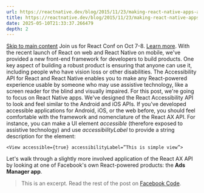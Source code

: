 ```yaml
---
url: https://reactnative.dev/blog/2015/11/23/making-react-native-apps-accessible
title: https://reactnative.dev/blog/2015/11/23/making-react-native-apps-accessible
date: 2025-05-10T21:33:37.266479
depth: 2
---
```


[Skip to main content](https://reactnative.dev/blog/2015/11/23/making-react-native-apps-accessible#__docusaurus_skipToContent_fallback)
Join us for React Conf on Oct 7-8. [Learn more](https://conf.react.dev).
With the recent launch of React on web and React Native on mobile, we've provided a new front-end framework for developers to build products. One key aspect of building a robust product is ensuring that anyone can use it, including people who have vision loss or other disabilities. The Accessibility API for React and React Native enables you to make any React-powered experience usable by someone who may use assistive technology, like a screen reader for the blind and visually impaired.
For this post, we're going to focus on React Native apps. We've designed the React Accessibility API to look and feel similar to the Android and iOS APIs. If you've developed accessible applications for Android, iOS, or the web before, you should feel comfortable with the framework and nomenclature of the React AX API. For instance, you can make a UI element _accessible_ (therefore exposed to assistive technology) and use _accessibilityLabel_ to provide a string description for the element:
```
<View accessible={true} accessibilityLabel=”This is simple view”>
```

Let's walk through a slightly more involved application of the React AX API by looking at one of Facebook's own React-powered products: the **Ads Manager app**.
> This is an excerpt. Read the rest of the post on [Facebook Code](https://code.facebook.com/posts/435862739941212/making-react-native-apps-accessible/).

